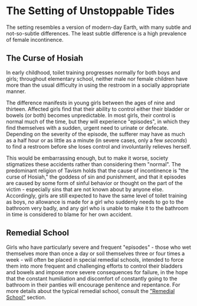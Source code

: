 <!-- TITLE: Setting -->

# The Setting of Unstoppable Tides
The setting resembles a version of modern-day Earth, with many subtle and not-so-subtle differences. The least subtle difference is a high prevalence of female incontinence.

## The Curse of Hosiah
In early childhood, toilet training progresses normally for both boys and girls; throughout elementary school, neither male nor female children have more than the usual difficulty in using the restroom in a socially appropriate manner.

The difference manifests in young girls between the ages of nine and thirteen. Affected girls find that their ability to control either their bladder or bowels (or both) becomes unpredictable. In most girls, their control is normal much of the time, but they will experience "episodes", in which they find themselves with a sudden, urgent need to urinate or defecate. Depending on the severity of the episode, the sufferer may have as much as a half hour or as little as a minute (in severe cases, only a few *seconds*) to find a restroom before she loses control and involuntarily relieves herself.

This would be embarrassing enough, but to make it worse, society stigmatizes these accidents rather than considering them "normal". The predominant religion of Tavism holds that the cause of incontinence is "the curse of Hosiah," the goddess of sin and punishment, and that it episodes are caused by some form of sinful behavior or thought on the part of the victim - especially sins that are not known about by anyone else. Accordingly, girls are still expected to have the same level of toilet training as boys, *no* allowance is made for a girl who suddenly needs to go to the bathroom very badly, and any girl who is unable to make it to the bathroom in time is considered to blame for her own accident.

## Remedial School
Girls who have particularly severe and frequent "episodes" - those who wet themselves more than once a day or soil themselves three or four times a week - will often be placed in special remedial schools, intended to force them into more frequent and challenging efforts to control their bladders and bowels and impose more severe consequences for failure, in the hope that the constant humiliation and discomfort of constantly going to the bathroom in their panties will encourage penitence and repentance. For more details about the typical remedial school, consult the ["Remedial School"](/setting/remedial-school) section.